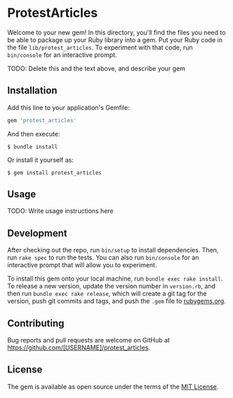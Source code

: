 # ProtestArticles

Welcome to your new gem! In this directory, you'll find the files you need to be able to package up your Ruby library into a gem. Put your Ruby code in the file `lib/protest_articles`. To experiment with that code, run `bin/console` for an interactive prompt.

TODO: Delete this and the text above, and describe your gem

## Installation

Add this line to your application's Gemfile:

```ruby
gem 'protest_articles'
```

And then execute:

    $ bundle install

Or install it yourself as:

    $ gem install protest_articles

## Usage

TODO: Write usage instructions here

## Development

After checking out the repo, run `bin/setup` to install dependencies. Then, run `rake spec` to run the tests. You can also run `bin/console` for an interactive prompt that will allow you to experiment.

To install this gem onto your local machine, run `bundle exec rake install`. To release a new version, update the version number in `version.rb`, and then run `bundle exec rake release`, which will create a git tag for the version, push git commits and tags, and push the `.gem` file to [rubygems.org](https://rubygems.org).

## Contributing

Bug reports and pull requests are welcome on GitHub at https://github.com/[USERNAME]/protest_articles.


## License

The gem is available as open source under the terms of the [MIT License](https://opensource.org/licenses/MIT).
